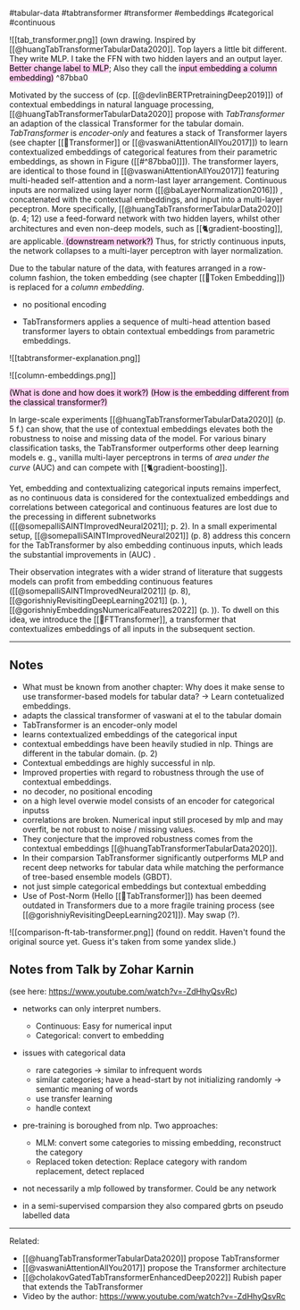 #tabular-data #tabtransformer #transformer #embeddings #categorical #continuous 


![[tab_transformer.png]]
(own drawing. Inspired by [[@huangTabTransformerTabularData2020]]. Top layers a little bit different. They write MLP. I take the FFN with two hidden layers and an output layer. <mark style="background: #FFB8EBA6;">Better change label to MLP</mark>; Also they call the <mark style="background: #FFB8EBA6;">input embedding a column embedding)</mark> ^87bba0

Motivated by the success of (cp. [[@devlinBERTPretrainingDeep2019]]) of contextual embeddings in natural language processing, [[@huangTabTransformerTabularData2020]]  propose with *TabTransformer* an adaption of the classical Transformer for the tabular domain. *TabTransformer* is *encoder-only* and features a stack of Transformer layers (see chapter [[🤖Transformer]] or [[@vaswaniAttentionAllYou2017]]) to learn contextualized embeddings of categorical features from their parametric embeddings, as shown in Figure ([[#^87bba0]]]).  The transformer layers, are identical to those found in [[@vaswaniAttentionAllYou2017]] featuring multi-headed self-attention and a norm-last layer arrangement. Continuous inputs are normalized using layer norm ([[@baLayerNormalization2016]]) , concatenated with the contextual embeddings, and input into a multi-layer peceptron. More specifically, [[@huangTabTransformerTabularData2020]] (p. 4; 12) use a feed-forward network with two hidden layers, whilst other architectures and even non-deep models, such as [[🐈gradient-boosting]], are applicable.<mark style="background: #FFB8EBA6;"> (downstream network?)</mark> Thus, for strictly continuous inputs, the network collapses to a multi-layer perceptron with layer normalization.

Due to the tabular nature of the data, with features arranged in a row-column fashion, the token embedding (see chapter [[🛌Token Embedding]]) is replaced for a *column embedding*. 

- no positional encoding

- TabTransformers applies a sequence of multi-head attention based transformer layers to obtain contextual embeddings from parametric embeddings.


![[tabtransformer-explanation.png]]

![[column-embeddings.png]]

<mark style="background: #FFB8EBA6;">(What is done and how does it work?)</mark>
<mark style="background: #FFB8EBA6;">(How is the embedding different from the classical transformer?)</mark>

In large-scale experiments [[@huangTabTransformerTabularData2020]]  (p. 5 f.) can show, that the use of contextual embeddings elevates both the robustness to noise and missing data of the model. For various binary classification tasks, the TabTransformer outperforms other deep learning models e. g., vanilla multi-layer perceptrons in terms of *area under the curve* (AUC) and can compete with [[🐈gradient-boosting]].  

Yet, embedding and contextualizing categorical inputs remains imperfect, as no continuous data is considered for the contextualized embeddings and correlations between categorical and continuous features are lost due to the precessing in different subnetworks ([[@somepalliSAINTImprovedNeural2021]]; p. 2).
In a small experimental setup, [[@somepalliSAINTImprovedNeural2021]] (p. 8) address this concern for the TabTransformer by also embedding continuous inputs, which leads the substantial improvements in (AUC) . 

Their observation integrates with a wider strand of literature that suggests models can profit from embedding continuous features ([[@somepalliSAINTImprovedNeural2021]] (p. 8), [[@gorishniyRevisitingDeepLearning2021]] (p. ), [[@gorishniyEmbeddingsNumericalFeatures2022]] (p. )). To dwell on this idea, we introduce the [[🤖FTTransformer]], a transformer that contextualizes embeddings of all inputs  in the subsequent section.

---

## Notes
- What must be known from another chapter: Why does it make sense to use transformer-based models for tabular data? -> Learn contetualized embeddings.
- adapts the classical transformer of vaswani at el to the tabular domain
- TabTransformer is an encoder-only model
- learns contextualized embeddings of the categorical input
- contextual embeddings have been heavily studied in nlp. Things are different in the tabular domain. (p. 2)
- Contextual embeddings  are highly successful in nlp.
- Improved properties with regard to robustness through the use of contextual embeddings.
- no decoder, no positional encoding
- on a high level overwie model consists of an encoder for categorical inputss
- correlations are broken. Numerical input still procesed by mlp and may overfit, be not robust to noise / missing values.
- They conjecture that the improved robustness comes from the contextual embeddings [[@huangTabTransformerTabularData2020]].
- In their comparsion TabTransformer significantly outperforms MLP and recent deep networks for tabular data while matching the performance of tree-based ensemble models (GBDT).
- not just simple categorical embeddings but contextual embedding
- Use of Post-Norm (Hello [[🤖TabTransformer]]) has been deemed outdated in Transformers due to a more fragile training process (see [[@gorishniyRevisitingDeepLearning2021]]). May swap (?).


![[comparison-ft-tab-transformer.png]]
(found on reddit. Haven't found the original source yet. Guess it's taken from some yandex slide.)

## Notes from Talk by Zohar Karnin
(see here: https://www.youtube.com/watch?v=-ZdHhyQsvRc)

- networks can only interpret numbers.
	- Continuous: Easy for numerical input
	- Categorical: convert to embedding

- issues with categorical data
	- rare categories -> similar to infrequent words
	- similar categories; have a head-start by not initializing randomly -> semantic meaning of words
	- use transfer learning 
	- handle context

- pre-training is boroughed from nlp. Two approaches:
	- MLM: convert some categories to missing embedding, reconstruct the category
	- Replaced token detection: Replace category with random replacement, detect replaced
- not necessarily a mlp followed by transformer. Could be any network
- in a semi-supervised comparsion they also compared gbrts on pseudo labelled data



---
Related:
- [[@huangTabTransformerTabularData2020]] propose TabTransformer
- [[@vaswaniAttentionAllYou2017]] propose the Transformer architecture
- [[@cholakovGatedTabTransformerEnhancedDeep2022]] Rubish paper that extends the TabTransformer
- Video by the author: https://www.youtube.com/watch?v=-ZdHhyQsvRc